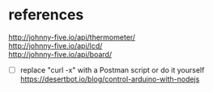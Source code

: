 # references
http://johnny-five.io/api/thermometer/ <br>
http://johnny-five.io/api/lcd/<br>
http://johnny-five.io/api/board/<br>


- [ ] replace "curl -x" with a Postman script or do it yourself<br>
  https://desertbot.io/blog/control-arduino-with-nodejs
